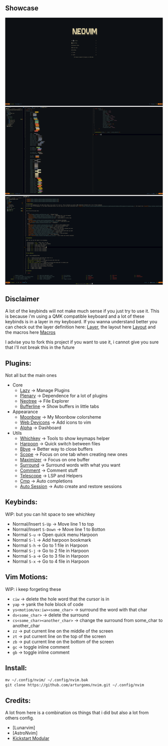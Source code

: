 ## Showcase

![demo1](https://github.com/arturgoms/nvim/blob/main/images/1.png)
![demo2](https://github.com/arturgoms/nvim/blob/main/images/2.png)
![demo3](https://github.com/arturgoms/nvim/blob/main/images/3.png)

## Disclaimer
A lot of the keybinds will not make much sense if you just try to use it. This is because i'm using a QMK compatible keyboard and a lot of these keybinds
is in a layer in my keyboard. If you wanna understand better you can check out the layer definition here: [Layer](https://github.com/arturgoms/keyboards/blob/main/src/qmk/keyboards/idobao/id75/keymaps/arturgoms/keymap.c), the layout here [Layout](https://github.com/arturgoms/keyboards/blob/main/src/qmk/users/arturgoms/definitions/keymap_blocks.h) and the macros here [Macros](https://github.com/arturgoms/keyboards/blob/e39ecd8037dd40efd1e9938310c34aa21b97ec80/src/qmk/users/arturgoms/features/macros.c#L328)

I advise you to fork this project if you want to use it, i cannot give you sure that i'll not break this in the future
## Plugins:

Not all but the main ones

- Core
  - [Lazy](https://github.com/folke/lazy.nvim) -> Manage Plugins
  - [Plenary](https://github.com/nvim-lua/plenary.nvim) -> Dependence for a lot of plugins
  - [Neotree](https://github.com/nvim-neo-tree/neo-tree.nvim) -> File Explorer
  - [Bufferline](https://github.com/akinsho/bufferline.nvim) -> Show buffers in little tabs
- Appearance
  - [Moonbow](https://github.com/arturgoms/moonbow.nvim) -> My Moonbow colorsheme
  - [Web Devicons](https://github.com/kyazdani42/nvim-web-devicons) -> Add icons to vim
  - [Alpha](https://github.com/goolord/alpha-nvim) -> Dashboard
- Utils
  - [Whichkey](https://github.com/folke/which-key.nvim) -> Tools to show keymaps helper
  - [Harpoon](https://github.com/ThePrimeagen/harpoon) -> Quick switch between files
  - [Bbye](https://github.com/moll/vim-bbye) -> Better way to close buffers
  - [Scope](https://github.com/tiagovla/scope.nvim) -> Focus on one tab when creating new ones
  - [Maximizer](https://github.com/szw/vim-maximizer) -> Focus on one buffer
  - [Surround](https://github.com/kylechui/nvim-surround) -> Surround words with what you want
  - [Comment](https://github.com/numToStr/Comment.nvim) -> Comment stuff
  - [Telescope](https://github.com/nvim-telescope/telescope.nvim) -> LSP and Helpers
  - [Cmp](https://github.com/hrsh7th/nvim-cmp) -> Auto completions
  - [Auto Session](https://github.com/rmagatti/auto-session) -> Auto create and restore sessions

## Keybinds:

WIP: but you can hit space to see whichkey

- Normal/Insert `S-Up` -> Move line 1 to top
- Normal/Insert `S-Down` -> Move line 1 to Botton
- Normal `S-u` -> Open quick menu Harpoon
- Normal `S-l` -> Add harpoon bookmark
- Normal `S-h` -> Go to 1 file in Harpoon
- Normal `S-j` -> Go to 2 file in Harpoon
- Normal `S-a` -> Go to 3 file in Harpoon
- Normal `S-x` -> Go to 4 file in Harpoon

## Vim Motions:

WIP: i keep forgeting these

- `ciw` -> delete the hole word that the cursor is in
- `yap` -> yank the hole block of code
- `ys<motiom/ex:iw><some_char>` -> surround the word with that char
- `ds<some_char>` -> delete the surround
- `cs<some_char><another_char>` -> change the surround from some_char to another_char
- `zz` -> put current line on the middle of the screen
- `zt` -> put current line on the top of the screen
- `zb` -> put current line on the bottom of the screen
- `gc` -> toggle inline comment
- `gb` -> toggle inline comment

## Install:

```shell
mv ~/.config/nvim/ ~/.config/nvim.bak
git clone https://github.com/arturgoms/nvim.git ~/.config/nvim
```
## Credits:

A lot from here is a combination os things that i did but also a lot from others config.

- [Lunarvim]
- [AstroNvim]
- [Kickstart Modular](https://github.com/dam9000/kickstart-modular.nvim)

